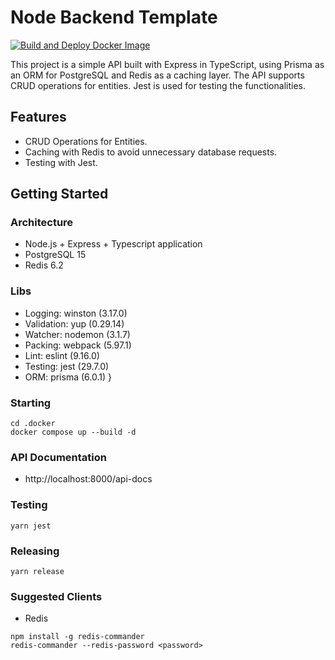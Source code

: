 # Node Backend Template

[![Build and Deploy Docker Image](https://github.com/eduardomioto/nodejs-backend-template/actions/workflows/build.yml/badge.svg)](https://github.com/eduardomioto/nodejs-backend-template/actions/workflows/build.yml)

This project is a simple API built with Express in TypeScript, using Prisma as an ORM for PostgreSQL and Redis as a caching layer. The API supports CRUD operations for entities. Jest is used for testing the functionalities.

## Features

- CRUD Operations for Entities.
- Caching with Redis to avoid unnecessary database requests.
- Testing with Jest.

## Getting Started

### Architecture

- Node.js + Express + Typescript application
- PostgreSQL 15
- Redis 6.2

### Libs
- Logging: winston (3.17.0)
- Validation: yup (0.29.14)
- Watcher: nodemon (3.1.7)
- Packing: webpack (5.97.1)
- Lint: eslint (9.16.0)
- Testing: jest (29.7.0)
- ORM: prisma (6.0.1)
}

### Starting
```
cd .docker
docker compose up --build -d
```

### API Documentation
- http://localhost:8000/api-docs


### Testing
```
yarn jest
```

### Releasing
```
yarn release
```

### Suggested Clients
- Redis
```
npm install -g redis-commander
redis-commander --redis-password <password>
```
